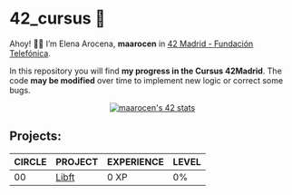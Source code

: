 # 42_cursus 👾

Ahoy! 👋🏼 I’m Elena Arocena, **maarocen** in [42 Madrid - Fundación Telefónica](https://www.42madrid.com/).

In this repository you will find **my progress in the Cursus 42Madrid**. The code **may be modified** over time to implement new logic or correct some bugs.

<div id="header" align="center">

[![maarocen's 42 stats](https://badge42.vercel.app/api/v2/clfb05ar5004908ml33abo594/stats?cursusId=21&coalitionId=65)](https://github.com/JaeSeoKim/badge42)

</div>

## Projects:

| CIRCLE | PROJECT | EXPERIENCE | LEVEL | 
|----------|----------|----------|----------|
| 00 | [Libft](https://github.com/marocena26/42_Libft) | 0 XP | 0% |


